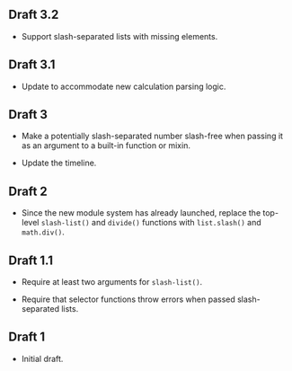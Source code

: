 ## Draft 3.2

* Support slash-separated lists with missing elements.

## Draft 3.1

* Update to accommodate new calculation parsing logic.

## Draft 3

* Make a potentially slash-separated number slash-free when passing it as an
  argument to a built-in function or mixin.

* Update the timeline.

## Draft 2

* Since the new module system has already launched, replace the top-level
  `slash-list()` and `divide()` functions with `list.slash()` and `math.div()`.

## Draft 1.1

* Require at least two arguments for `slash-list()`.

* Require that selector functions throw errors when passed slash-separated
  lists.

## Draft 1

* Initial draft.
